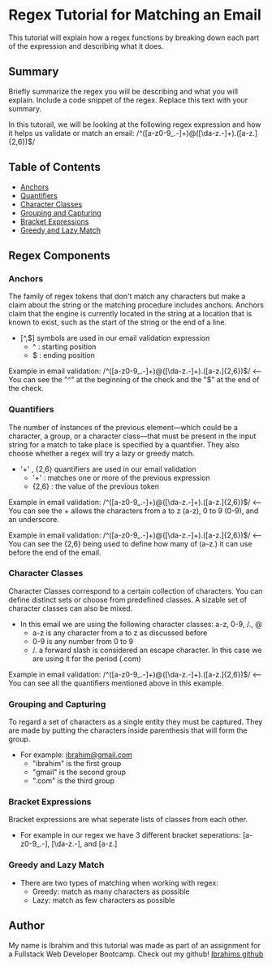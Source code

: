 # Regex Tutorial for Matching an Email 

This tutorial will explain how a regex functions by breaking down each part of the expression and describing what it does.

## Summary

Briefly summarize the regex you will be describing and what you will explain. Include a code snippet of the regex. Replace this text with your summary.

In this tutorail, we will be looking at the following regex expression and how it helps us validate or match an email:  /^([a-z0-9_\.-]+)@([\da-z\.-]+)\.([a-z\.]{2,6})$/

## Table of Contents

- [Anchors](#anchors)
- [Quantifiers](#quantifiers)
- [Character Classes](#character-classes)
- [Grouping and Capturing](#grouping-and-capturing)
- [Bracket Expressions](#bracket-expressions)
- [Greedy and Lazy Match](#greedy-and-lazy-match)

## Regex Components

### Anchors

The family of regex tokens that don't match any characters but make a claim about the string or the matching procedure includes anchors. Anchors claim that the engine is currently located in the string at a location that is known to exist, such as the start of the string or the end of a line.

- [^,$] symbols are used in our email validation expression
  - ^ : starting position
  - $ : ending position

Example in email validation: /^([a-z0-9_\.-]+)@([\da-z\.-]+)\.([a-z\.]{2,6})$/ <-- You can see the "^" at the beginning of the check and the "$" at the end of the check.

### Quantifiers

The number of instances of the previous element—which could be a character, a group, or a character class—that must be present in the input string for a match to take place is specified by a quantifier. They also choose whether a regex will try a lazy or greedy match.

- '+' , {2,6} quantifiers are used in our email validation
  - '+' : matches one or more of the previous expression
  - {2,6} : the value of the previous token

Example in email validation: /^([a-z0-9_\.-]+)@([\da-z\.-]+)\.([a-z\.]{2,6})$/ <-- You can see the + allows the characters from a to z (a-z), 0 to 9 (0-9), and an underscore. 

Example in email validation: /^([a-z0-9_\.-]+)@([\da-z\.-]+)\.([a-z\.]{2,6})$/ <-- You can see the {2,6} being used to define how many of (a-z\.) it can use before the end of the email.

### Character Classes

Character Classes correspond to a certain collection of characters. You can define distinct sets or choose from predefined classes. A sizable set of character classes can also be mixed.

- In this email we are using the following character classes: a-z, 0-9, /., @
  - a-z is any character from a to z as discussed before 
  - 0-9 is any number from 0 to 9
  - /. a forward slash is considered an escape character. In this case we are using it for the period (.com)

Example in email validation: /^([a-z0-9_\.-]+)@([\da-z\.-]+)\.([a-z\.]{2,6})$/ <-- You can see all the quantifiers mentioned above in this example.

### Grouping and Capturing

To regard a set of characters as a single entity they must be captured. They are made by putting the characters inside parenthesis that will form the group.

- For example: ibrahim@gmail.com
  - "ibrahim" is the first group
  - "gmail" is the second group 
  - ".com" is the third group 

### Bracket Expressions

Bracket expressions are what seperate lists of classes from each other.

- For example in our regex we have 3 different bracket seperations:  [a-z0-9_\.-], [\da-z\.-], and [a-z\.]

### Greedy and Lazy Match

- There are two types of matching when working with regex: 
  - Greedy: match as many characters as possible
  - Lazy: match as few characters as possible

## Author

My name is Ibrahim and this tutorial was made as part of an assignment for a Fullstack Web Developer Bootcamp. Check out my github! [Ibrahims github](https://github.com/bebo96 "Ibrahim Imran")
